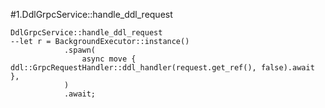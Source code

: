 #1.DdlGrpcService::handle_ddl_request

```
DdlGrpcService::handle_ddl_request
--let r = BackgroundExecutor::instance()
            .spawn(
                async move { ddl::GrpcRequestHandler::ddl_handler(request.get_ref(), false).await },
            )
            .await;
```
